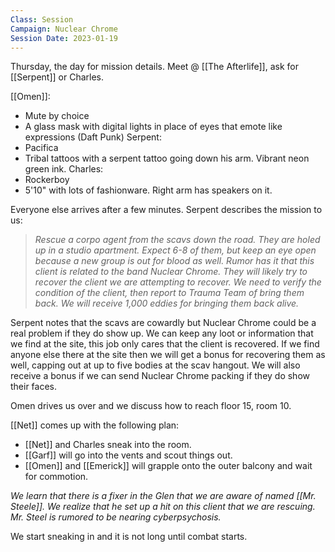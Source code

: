 ```yaml
---
Class: Session
Campaign: Nuclear Chrome
Session Date: 2023-01-19
---
```

Thursday, the day for mission details. Meet @ [[The Afterlife]], ask for [[Serpent]] or Charles.

[[Omen]]:
- Mute by choice
- A glass mask with digital lights in place of eyes that emote like expressions (Daft Punk)
Serpent:
- Pacifica
- Tribal tattoos with a serpent tattoo going down his arm. Vibrant neon green ink.
Charles:
- Rockerboy
- 5'10" with lots of fashionware. Right arm has speakers on it.

Everyone else arrives after a few minutes. Serpent describes the mission to us:
> *Rescue a corpo agent from the scavs down the road. They are holed up in a studio apartment. Expect 6-8 of them, but keep an eye open because a new group is out for blood as well. Rumor has it that this client is related to the band Nuclear Chrome. They will likely try to recover the client we are attempting to recover. We need to verify the condition of the client, then report to Trauma Team of bring them back. We will receive 1,000 eddies for bringing them back alive.*

Serpent notes that the scavs are cowardly but Nuclear Chrome could be a real problem if they do show up. We can keep any loot or information that we find at the site, this job only cares that the client is recovered. If we find anyone else there at the site then we will get a bonus for recovering them as well, capping out at up to five bodies at the scav hangout. We will also receive a bonus if we can send Nuclear Chrome packing if they do show their faces.

Omen drives us over and we discuss how to reach floor 15, room 10.

[[Net]] comes up with the following plan:
- [[Net]] and Charles sneak into the room.
- [[Garf]] will go into the vents and scout things out.
- [[Omen]] and [[Emerick]] will grapple onto the outer balcony and wait for commotion.

*We learn that there is a fixer in the Glen that we are aware of named [[Mr. Steele]]. We realize that he set up a hit on this client that we are rescuing. Mr. Steel is rumored to be nearing cyberpsychosis.*

We start sneaking in and it is not long until combat starts.